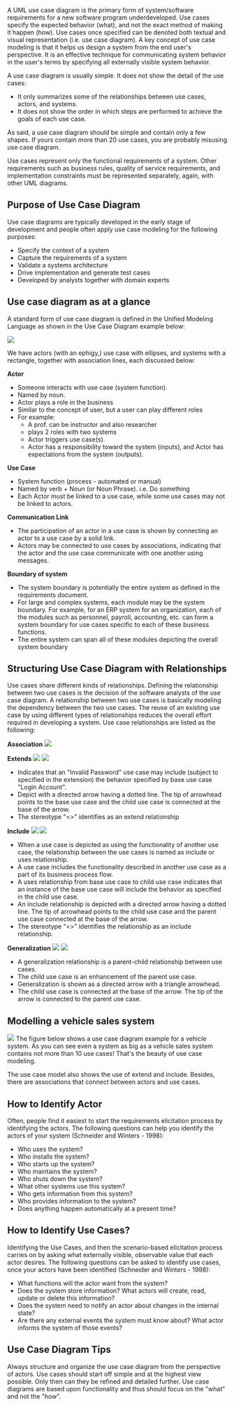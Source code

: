 A UML use case diagram is the primary form of system/software requirements for a new software program underdeveloped. Use cases specify the expected behavior (what), and not the exact method of making it happen (how). Use cases once specified can be denoted both textual and visual representation (i.e. use case diagram). A key concept of use case modeling is that it helps us design a system from the end user's perspective. It is an effective technique for communicating system behavior in the user's terms by specifying all externally visible system behavior.

A use case diagram is usually simple. It does not show the detail of the use cases:
-   It only summarizes some of the relationships between use cases, actors, and systems.
-   It does not show the order in which steps are performed to achieve the goals of each use case.

As said, a use case diagram should be simple and contain only a few shapes. If yours contain more than 20 use cases, you are probably misusing use case diagram.


Use cases represent only the functional requirements of a system. Other requirements such as business rules, quality of service requirements, and implementation constraints must be represented separately, again, with other UML diagrams.

## Purpose of Use Case Diagram
Use case diagrams are typically developed in the early stage of development and people often apply use case modeling for the following purposes:

-   Specify the context of a system
-   Capture the requirements of a system
-   Validate a systems architecture
-   Drive implementation and generate test cases
-   Developed by analysts together with domain experts

## Use case diagram as at a glance
A standard form of use case diagram is defined in the Unified Modeling Language as shown in the Use Case Diagram example below:

![](atAGlance.webp)

We have actors (with an ephigy,) use case with ellipses, and systems with a rectangle, together with association lines, each discussed below:

**Actor**
-   Someone interacts with use case (system function).
-   Named by noun.
-   Actor plays a role in the business
-   Similar to the concept of user, but a user can play different roles
-   For example:
    *   A prof. can be instructor and also researcher
    *   plays 2 roles with two systems
    *   Actor triggers use case(s).
    *   Actor has a responsibility toward the system (inputs), and Actor has expectations from the system   (outputs).

**Use Case**
- System function (process - automated or manual)
- Named by verb + Noun (or Noun Phrase).
i.e. Do something
- Each Actor must be linked to a use case, while some use cases may not be linked to actors.

**Communication Link**
- The participation of an actor in a use case is shown by connecting an actor to a use case by a solid link.
- Actors may be connected to use cases by associations, indicating that the actor and the use case communicate with one another using messages.

**Boundary of system**
- The system boundary is potentially the entire system as defined in the requirements document.
- For large and complex systems, each module may be the system boundary. For example, for an ERP system for an organization, each of the modules such as personnel, payroll, accounting, etc. can form a system boundary for use cases specific to each of these business functions.
- The entire system can span all of these modules depicting the overall system boundary

## Structuring Use Case Diagram with Relationships
Use cases share different kinds of relationships. Defining the relationship between two use cases is the decision of the software analysts of the use case diagram. A relationship between two use cases is basically modeling the dependency between the two use cases. The reuse of an existing use case by using different types of relationships reduces the overall effort required in developing a system. Use case relationships are listed as the following:

**Association**
![](associationExample.webp)


**Extends**
![](extendsRelationship.webp)
![](extendsExample.webp)


- Indicates that an "Invalid Password" use case may include (subject to specified in the extension) the behavior specified by base use case "Login Account".
- Depict with a directed arrow having a dotted line. The tip of arrowhead points to the base use case and the child use case is connected at the base of the arrow.
- The stereotype "<<extends>>" identifies as an extend relationship

**Include**
![](includeRelationship.webp)
![](includeExample.webp)

- When a use case is depicted as using the functionality of another use case, the relationship between the use cases is named as include or uses relationship.
- A use case includes the functionality described in another use case as a part of its business process flow.
- A uses relationship from base use case to child use case indicates that an instance of the base use case will include the behavior as specified in the child use case.
- An include relationship is depicted with a directed arrow having a dotted line. The tip of arrowhead points to the child use case and the parent use case connected at the base of the arrow.
- The stereotype "<<include>>" identifies the relationship as an include relationship.

**Generalization**
![](generalizationRelationship.webp)
![](generalizationExample.webp)

- A generalization relationship is a parent-child relationship between use cases.
- The child use case is an enhancement of the parent use case.
- Generalization is shown as a directed arrow with a triangle arrowhead.
- The child use case is connected at the base of the arrow. The tip of the arrow is connected to the parent use case.

## Modelling a vehicle sales system
![](vehicleExample.webp)
The figure below shows a use case diagram example for a vehicle system. As you can see even a system as big as a vehicle sales system contains not more than 10 use cases! That's the beauty of use case modeling.

The use case model also shows the use of extend and include. Besides, there are associations that connect between actors and use cases.

## How to Identify Actor
Often, people find it easiest to start the requirements elicitation process by identifying the actors. The following questions can help you identify the actors of your system (Schneider and Winters - 1998):

-   Who uses the system?
-   Who installs the system?
-   Who starts up the system?
-   Who maintains the system?
-   Who shuts down the system?
-   What other systems use this system?
-   Who gets information from this system?
-   Who provides information to the system?
-   Does anything happen automatically at a present time?

## How to Identify Use Cases?
Identifying the Use Cases, and then the scenario-based elicitation process carries on by asking what externally visible, observable value that each actor desires. The following questions can be asked to identify use cases, once your actors have been identified (Schneider and Winters - 1998):

-   What functions will the actor want from the system?
-   Does the system store information? What actors will create, read, update or delete this information?
-   Does the system need to notify an actor about changes in the internal state?
-   Are there any external events the system must know about? What actor informs the system of those events?

## Use Case Diagram Tips
Always structure and organize the use case diagram from the perspective of actors.
Use cases should start off simple and at the highest view possible. Only then can they be refined and detailed further.
Use case diagrams are based upon functionality and thus should focus on the "what" and not the "how".